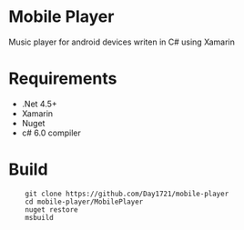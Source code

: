 # Mobile Player
Music player for android devices writen in C# using Xamarin

# Requirements

* .Net 4.5+
* Xamarin
* Nuget
* c# 6.0 compiler

# Build

```
    git clone https://github.com/Day1721/mobile-player
    cd mobile-player/MobilePlayer
    nuget restore
    msbuild
```
